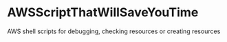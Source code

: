 # AWSScriptThatWillSaveYouTime
AWS shell scripts for debugging, checking resources or creating resources
